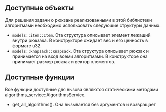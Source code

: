 ## Доступные объекты
Для решения задачи о рюкзаке реализованными в этой библиотеки алгоритмами необходимо использовать следующие структуры данных.
- `models::item::Item`. Эта структура описывает элемент лежащий внутри рюкзака. В конструкторе ожидает вес и его ценность в формате u32.
- `models::knapsack::Knapsack`. Эта структура описывает рюкзак и принимается на вход всеми алгоритмами. 
В конструкторе она принимает размер рюкзак и вектор элементов. 

## Доступные функции
Все функции доступные для вызова являются статическими методами algorithms_service::AlgorithmsService.
- get_all_algorithms(). Она вызывается без аргументов и возвращает 